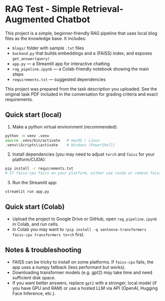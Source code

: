 
# RAG Test - Simple Retrieval-Augmented Chatbot

This project is a simple, beginner-friendly RAG pipeline that uses local blog files as the knowledge base.
It includes:
- `blogs/` folder with sample `.txt` files
- `backend.py` that builds embeddings and a (FAISS) index, and exposes `get_answer(query)`
- `app.py` — a Streamlit app for interactive chatting
- `rag_pipeline.ipynb` — a Colab-friendly notebook showing the main steps
- `requirements.txt` — suggested dependencies

This project was prepared from the task description you uploaded. See the original task PDF included in the conversation for grading criteria and exact requirements.

## Quick start (local)

1. Make a python virtual environment (recommended):
```bash
python -m venv .venv
source .venv/bin/activate   # macOS / Linux
.venv\\Scripts\\activate    # Windows (PowerShell)
```

2. Install dependencies (you may need to adjust `torch` and `faiss` for your platform/CUDA):
```bash
pip install -r requirements.txt
# If faiss-cpu fails on your platform, either use conda or remove faiss-cpu and rely on the numpy fallback in backend.py
```

3. Run the Streamlit app:
```bash
streamlit run app.py
```

## Quick start (Colab)
- Upload the project to Google Drive or GitHub, open `rag_pipeline.ipynb` in Colab, and run cells.
- In Colab you may want to `!pip install -q sentence-transformers faiss-cpu transformers torch` first.

## Notes & troubleshooting
- FAISS can be tricky to install on some platforms. If `faiss-cpu` fails, the app uses a numpy fallback (less performant but works).
- Downloading transformer models (e.g. gpt2) may take time and need sufficient disk space.
- If you want better answers, replace `gpt2` with a stronger, local model (if you have GPU and RAM) or use a hosted LLM via API (OpenAI, Hugging Face Inference, etc.).
